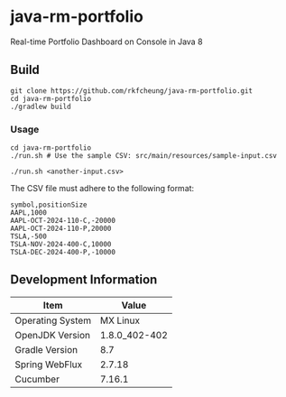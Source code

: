 # java-rm-portfolio

Real-time Portfolio Dashboard on Console in Java 8

## Build

```shell
git clone https://github.com/rkfcheung/java-rm-portfolio.git
cd java-rm-portfolio
./gradlew build
```

### Usage

```shell
cd java-rm-portfolio
./run.sh # Use the sample CSV: src/main/resources/sample-input.csv

./run.sh <another-input.csv>
```

The CSV file must adhere to the following format:

```csv
symbol,positionSize
AAPL,1000
AAPL-OCT-2024-110-C,-20000
AAPL-OCT-2024-110-P,20000
TSLA,-500
TSLA-NOV-2024-400-C,10000
TSLA-DEC-2024-400-P,-10000
```

## Development Information

| Item             | Value         |
|------------------|---------------|
| Operating System | MX Linux      |
| OpenJDK Version  | 1.8.0_402-402 |
| Gradle Version   | 8.7           |
| Spring WebFlux   | 2.7.18        |
| Cucumber         | 7.16.1        |
